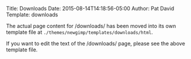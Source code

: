 Title: Downloads
Date: 2015-08-14T14:18:56-05:00
Author: Pat David
Template: downloads

The actual page content for /downloads/ has been moved into its own template
file at `./themes/newgimp/templates/downloads/html`.

If you want to edit the text of the /downloads/ page, please see the above
template file.
